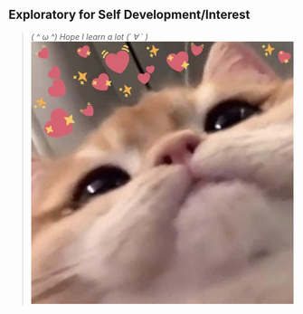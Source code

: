 ## Exploratory for Self Development/Interest
>**(* ^ ω ^) Hope I learn a lot (´ ∀ ` *)**
![](public/cute_cat_meme.jpg)